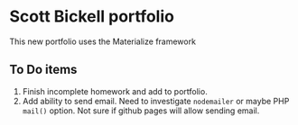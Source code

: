 # Scott Bickell portfolio

This new portfolio uses the Materialize framework

## To Do items

1. Finish incomplete homework and add to portfolio.
2. Add ability to send email. Need to investigate `nodemailer` or maybe PHP `mail()` option. Not sure if github pages will allow sending email.